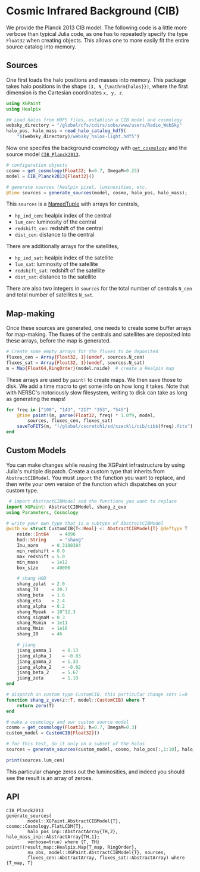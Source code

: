 
# Cosmic Infrared Background (CIB) 

We provide the Planck 2013 CIB model. The following code is a little more verbose than typical Julia code, as one has to repeatedly specify the type `Float32` when creating objects. This allows one to more easily fit the entire source catalog into memory.

## Sources

One first loads the halo positions and masses into memory. This package takes halo positions in the shape ``(3, N_{\mathrm{halos}})``, where the first dimension is the Cartesian coordinates ``x, y, z``.

```julia
using XGPaint
using Healpix

## Load halos from HDF5 files, establish a CIB model and cosmology
websky_directory = "/global/cfs/cdirs/sobs/www/users/Radio_WebSky"
halo_pos, halo_mass = read_halo_catalog_hdf5(
    "$(websky_directory)/websky_halos-light.hdf5")
```

Now one specifes the background cosmology with [`get_cosmology`](@ref) and the source model [`CIB_Planck2013`](@ref).

```julia
# configuration objects
cosmo = get_cosmology(Float32; h=0.7, OmegaM=0.25)
model = CIB_Planck2013{Float32}()

# generate sources (healpix pixel, luminosities, etc. 
@time sources = generate_sources(model, cosmo, halo_pos, halo_mass);
```

This `sources` is a [NamedTuple](https://docs.julialang.org/en/v1/manual/types/#Named-Tuple-Types) with arrays for centrals,
* `hp_ind_cen`: healpix index of the central
* `lum_cen`: luminosity of the central
* `redshift_cen`: redshift of the central
* `dist_cen`: distance to the central

There are additionally arrays for the satellites,
* `hp_ind_sat`: healpix index of the satellite
* `lum_sat`: luminosity of the satellite
* `redshift_sat`: redshift of the satellite
* `dist_sat`: distance to the satellite

There are also two integers in `sources`  for the total number of centrals `N_cen` and total number of satellites `N_sat`.

## Map-making

Once these sources are generated, one needs to create some buffer arrays for map-making. The fluxes of the centrals and satellites are deposited into these arrays, before the map is generated.

```julia
# Create some empty arrays for the fluxes to be deposited
fluxes_cen = Array{Float32, 1}(undef, sources.N_cen)
fluxes_sat = Array{Float32, 1}(undef, sources.N_sat)
m = Map{Float64,RingOrder}(model.nside)  # create a Healpix map
```

These arrays are used by `paint!` to create maps. We then save those to disk. We add a time macro to get some info on how long it takes. Note that with NERSC's notoriously slow filesystem, writing to disk can take as long as generating the maps!

```julia
for freq in ["100", "143", "217" "353", "545"]
    @time paint!(m, parse(Float32, freq) * 1.0f9, model, 
        sources, fluxes_cen, fluxes_sat)
    saveToFITS(m, "!/global/cscratch1/sd/xzackli/cib/cib$(freq).fits")
end
```

## Custom Models

You can make changes while reusing the XGPaint infrastructure by using Julia's multiple dispatch.
Create a custom type that inherits from `AbstractCIBModel`.
You must `import` the function you want to replace,
and then write your own version of the function which dispatches on your custom type.

```julia
 # import AbstractCIBModel and the functions you want to replace
import XGPaint: AbstractCIBModel, shang_z_evo 
using Parameters, Cosmology

# write your own type that is a subtype of AbstractCIBModel
@with_kw struct CustomCIB{T<:Real} <: AbstractCIBModel{T} @deftype T
    nside::Int64    = 4096
    hod::String     = "shang"
    Inu_norm     = 0.3180384
    min_redshift = 0.0
    max_redshift = 5.0
    min_mass     = 1e12
    box_size     = 40000

    # shang HOD
    shang_zplat  = 2.0
    shang_Td     = 20.7
    shang_beta   = 1.6
    shang_eta    = 2.4
    shang_alpha  = 0.2
    shang_Mpeak  = 10^12.3
    shang_sigmaM = 0.3
    shang_Msmin  = 1e11
    shang_Mmin   = 1e10
    shang_I0     = 46

    # jiang
    jiang_gamma_1    = 0.13
    jiang_alpha_1    = -0.83
    jiang_gamma_2    = 1.33
    jiang_alpha_2    = -0.02
    jiang_beta_2     = 5.67
    jiang_zeta       = 1.19
end

# dispatch on custom type CustomCIB. this particular change sets L=0
function shang_z_evo(z::T, model::CustomCIB) where T
    return zero(T)
end

# make a cosmology and our custom source model
cosmo = get_cosmology(Float32; h=0.7, OmegaM=0.3)
custom_model = CustomCIB{Float32}()

# for this test, do it only on a subset of the halos
sources = generate_sources(custom_model, cosmo, halo_pos[:,1:10], halo_mass[1:10])

print(sources.lum_cen)
```

This particular change zeros out the luminosities, and indeed you should see the result is an array of zeroes.

## API
```@docs
CIB_Planck2013
generate_sources(
        model::XGPaint.AbstractCIBModel{T}, cosmo::Cosmology.FlatLCDM{T},
        halo_pos_inp::AbstractArray{TH,2}, halo_mass_inp::AbstractArray{TH,1};
        verbose=true) where {T, TH}
paint!(result_map::Healpix.Map{T_map, RingOrder},
        nu_obs, model::XGPaint.AbstractCIBModel{T}, sources,
        fluxes_cen::AbstractArray, fluxes_sat::AbstractArray) where {T_map, T}
```
